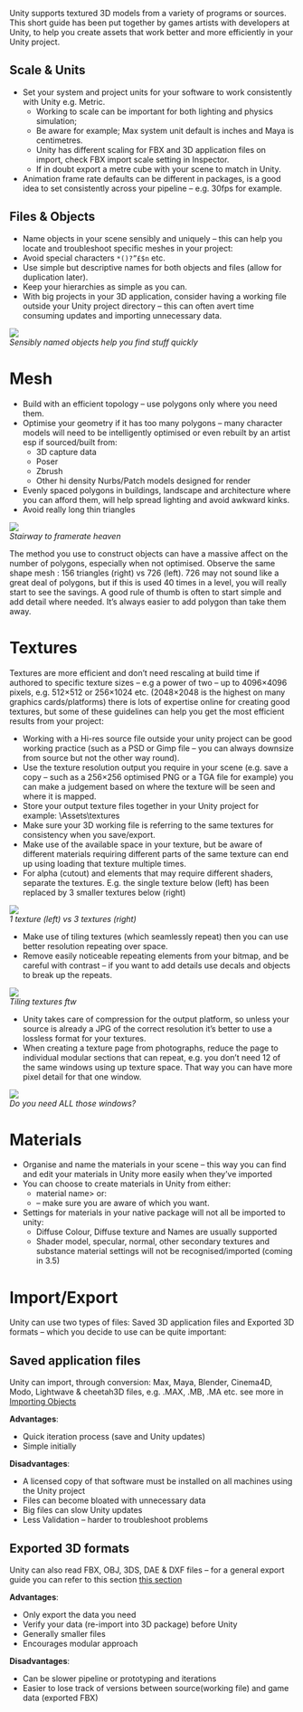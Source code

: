 Unity supports textured 3D models from a variety of programs or sources. This short guide has been put together by games artists with developers at Unity, to help you create assets that work better and more efficiently in your Unity project.

Scale & Units
-------------


* Set your system and project units  for your software to work consistently with Unity e.g. Metric.
    * Working to scale can be important for both lighting and physics simulation;
    * Be aware for example; Max system unit default is inches and Maya is centimetres.
    * Unity has different scaling for FBX and 3D application files on import, check FBX import scale setting in Inspector.
    * If in doubt export a metre cube with your scene to match in Unity.
* Animation frame rate defaults can be different in packages, is a good idea to set consistently across your pipeline – e.g. 30fps for example.

Files & Objects
---------------

* Name objects in your scene sensibly and uniquely – this can help you locate and troubleshoot specific meshes in your project:
* Avoid special characters `*()?”£$n`  etc.
* Use simple but descriptive names for both objects and files (allow for duplication later).
* Keep your hierarchies as simple as you can.
* With big projects in your 3D application, consider having a working file outside your Unity project directory – this can often avert time consuming updates and importing unnecessary data.

![](http://docwiki.hq.unity3d.com/uploads/Main/HierarchyWrongRight.png)  
_Sensibly named objects help you find stuff quickly_

Mesh
====


* Build with an efficient topology – use polygons only where you need them.
* Optimise your geometry if it has too many polygons – many character models will need to be intelligently optimised or even rebuilt by an artist esp if sourced/built from:
    * 3D capture data
    * Poser
    * Zbrush
    * Other hi density Nurbs/Patch models designed for render
* Evenly spaced polygons in buildings, landscape and architecture where you can afford them, will help spread lighting and avoid awkward kinks.
* Avoid really long thin triangles

![](http://docwiki.hq.unity3d.com/uploads/Main/GeomWrongRight.png)  
_Stairway to framerate heaven_

The method you use to construct objects can have a massive affect on the number of polygons, especially when not optimised. Observe the same shape mesh : 156 triangles (right) vs 726 (left). 726 may not sound like a great deal of polygons, but if this is used 40 times in a level, you will really start to see the savings. A good rule of thumb is often to start simple and add detail where needed. It’s always easier to add polygon than take them away.

Textures
========


Textures are more efficient and don’t need rescaling at build time if authored to specific texture sizes – e.g a power of two – up to 4096×4096 pixels, e.g. 512×512 or 256×1024 etc.  (2048×2048 is the highest on many graphics cards/platforms) there is lots of expertise online for creating good textures, but some of these guidelines can help you get the most efficient results from your project:

* Working with a Hi-res source file outside your unity project can be good working practice (such as a PSD or Gimp file – you can always downsize from source but not the other way round).
* Use the texture resolution output you require in your scene (e.g. save a copy – such as a 256×256 optimised PNG or a TGA file for example) you can make a judgement based on where the texture will be seen and where it is mapped.
* Store your output texture files together in your Unity project for example: \Assets\textures
* Make sure your 3D working file is referring to the same textures for consistency when you save/export.
* Make use of the available space in your texture, but be aware of different materials requiring different parts of the same texture can end up using loading that texture multiple times.
* For alpha (cutout) and elements that may require different shaders, separate the  textures. E.g. the single texture below (left) has been replaced by 3 smaller textures below (right)

![](http://docwiki.hq.unity3d.com/uploads/Main/Pack_WrongRight2.png)  
_1 texture (left) vs 3 textures (right)_

* Make use of tiling textures (which seamlessly repeat) then you can use better resolution repeating over space.
* Remove easily noticeable repeating elements from your bitmap, and be careful with contrast – if you want to add details use decals and objects to break up the repeats.

![](http://docwiki.hq.unity3d.com/uploads/Main/TexWrongRight.png)  
_Tiling textures ftw_

* Unity takes care of compression for the output platform, so unless your source is already a JPG of the correct resolution it’s better to use a lossless format for your textures.
* When creating a texture page from photographs, reduce the page to individual modular sections that can repeat, e.g. you don’t need 12 of the same windows using up texture space. That way you can have more pixel detail for that one window.

![](http://docwiki.hq.unity3d.com/uploads/Main/BuildingWrongRight.png)  
_Do you need ALL those windows?_

Materials
=========

* Organise and name the materials in your scene – this way you can find and edit your materials in Unity more easily when they’ve imported
* You can choose to create materials in Unity from either:
    * <modelname> material name> or:
    * <texture name> – make sure you are aware of which you want.
* Settings for materials in your native package will not all be imported to unity:
    * Diffuse Colour, Diffuse texture and Names are usually supported
    * Shader model, specular, normal, other secondary textures and substance material settings will not be recognised/imported (coming in 3.5)

Import/Export
=============


Unity can use two types of files: Saved 3D application files and Exported 3D formats – which you decide to use can be quite important:

Saved application files
-----------------------


Unity can import, through conversion:  Max, Maya, Blender, Cinema4D, Modo, Lightwave & cheetah3D files, e.g. .MAX, .MB, .MA etc.
see more in [Importing Objects](HOWTO-importObject.html)

__Advantages__:

* Quick iteration process (save and Unity updates)
* Simple initially

__Disadvantages__:
* A licensed copy of that software must be installed on all machines using the Unity project
* Files can become bloated with unnecessary data
* Big files can slow Unity updates
* Less Validation – harder to troubleshoot problems

Exported 3D formats
-------------------


Unity can also read FBX, OBJ, 3DS, DAE & DXF files – for a general export guide you can refer to this section [this section](HOWTO-exportFBX.html)

__Advantages__:

* Only export the data you need
* Verify your data (re-import into 3D package) before Unity
* Generally smaller files
* Encourages modular approach

__Disadvantages__:

* Can be slower pipeline or prototyping and iterations
* Easier to lose track of versions between source(working file) and game data (exported FBX)
